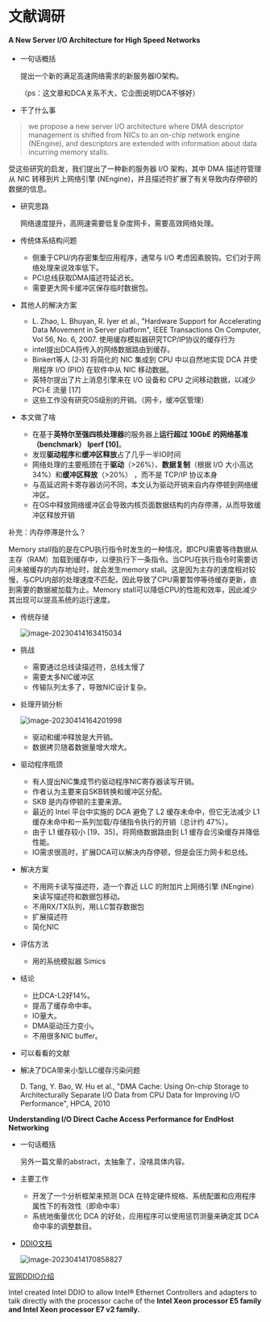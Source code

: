 # 文献调研



#### **A New Server I/O Architecture for High Speed Networks**

- 一句话概括

  提出一个新的满足高速网络需求的新服务器IO架构。

  （ps：这文章和DCA关系不大，它企图说明DCA不够好）

- 干了什么事

> we propose a new server I/O architecture where DMA descriptor management is shifted from NICs to an on-chip network engine (NEngine), and descriptors are extended with information about data incurring memory stalls. 

受这些研究的启发，我们提出了一种新的服务器 I/O 架构，其中 DMA 描述符管理从 NIC 转移到片上网络引擎 (NEngine)，并且描述符扩展了有关导致内存停顿的数据的信息。

- 研究思路

  网络速度提升，高网速需要低复杂度网卡，需要高效网络处理。

- 传统体系结构问题
  -   侧重于CPU/内存密集型应用程序，通常与 I/O 考虑因素脱钩。它们对于网络处理来说效率低下。
  -   PCI总线获取DMA描述符延迟长。
  - 需要更大网卡缓冲区保存临时数据包。
- 其他人的解决方案
  - L. Zhao, L. Bhuyan, R. Iyer et al., "Hardware Support for Accelerating Data Movement in Server platform", IEEE Transactions On Computer, Vol 56, No. 6, 2007. 使用缓存模拟器研究TCP/IP协议的缓存行为
  - intel提出DCA将传入的网络数据路由到缓存。
  - Binkert等人 [2‑3] 将简化的 NIC 集成到 CPU 中以自然地实现 DCA 并使用程序 I/O (PIO) 在软件中从 NIC 移动数据。
  - 英特尔提出了片上消息引擎来在 I/O 设备和 CPU 之间移动数据，以减少 PCI‑E 流量 [17]
  - 这些工作没有研究OS级别的开销。（网卡，缓冲区管理）
- 本文做了啥
  - 在基于**英特尔至强四核处理器**的服务器上**运行超过 10GbE 的网络基准（benchmark） Iperf [10]**。
  - 发现**驱动程序**和**缓冲区释放**占了几乎一半IO时间
  - 网络处理的主要瓶颈在于**驱动**（>26%）、**数据复制**（根据 I/O 大小高达 34%）和**缓冲区释放**（>20%） ，而不是 TCP/IP 协议本身
  - 与高延迟网卡寄存器访问不同，本文认为驱动开销来自内存停顿到网络缓冲区。
  - 在OS中释放网络缓冲区会导致内核页面数据结构的内存停滞，从而导致缓冲区释放开销

补充：内存停滞是什么？

Memory stall指的是在CPU执行指令时发生的一种情况，即CPU需要等待数据从主存（RAM）加载到缓存中，以便执行下一条指令。当CPU在执行指令时需要访问未被缓存的内存地址时，就会发生memory stall。这是因为主存的速度相对较慢，与CPU内部的处理速度不匹配，因此导致了CPU需要暂停等待缓存更新，直到需要的数据被加载为止。Memory stall可以降低CPU的性能和效率，因此减少其出现可以提高系统的运行速度。

- 传统存储

  ![image-20230414163415034](C:\Users\promise\AppData\Roaming\Typora\typora-user-images\image-20230414163415034.png)

- 挑战

  - 需要通过总线读描述符，总线太慢了
  - 需要太多NIC缓冲区
  - 传输队列太多了，导致NIC设计复杂。

- 处理开销分析

  ![image-20230414164201998](C:\Users\promise\AppData\Roaming\Typora\typora-user-images\image-20230414164201998.png)

  - 驱动和缓冲释放是大开销。
  - 数据拷贝随着数据量增大增大。

- 驱动程序瓶颈

  - 有人提出NIC集成节约驱动程序NIC寄存器读写开销。
  - 作者认为主要来自SKB转换和缓冲区分配。
  -  SKB 是内存停顿的主要来源。
  - 最近的 Intel 平台中实施的 DCA 避免了 L2 缓存未命中，但它无法减少 L1 缓存未命中和一系列加载/存储指令执行的开销（总计约 47%）。
  - 由于 L1 缓存较小 [19、35]，将网络数据路由到 L1 缓存会污染缓存并降低性能。
  - IO需求很高时，扩展DCA可以解决内存停顿，但是会压力网卡和总线。

- 解决方案

  - 不用网卡读写描述符，造一个靠近 LLC 的附加片上网络引擎 (NEngine）来读写描述符和数据包移动。
  - 不用RX/TX队列，用LLC暂存数据包
  - 扩展描述符
  - 简化NIC

- 评估方法

  - 用的系统模拟器 Simics

- 结论

  - 比DCA-L2好14%。
  - 提高了缓存命中率。
  - IO量大。
  - DMA驱动压力变小。
  - 不用很多NIC buffer。

-  可以看看的文献

  - 解决了DCA带来小型LLC缓存污染问题

    D. Tang, Y. Bao, W. Hu et al., "DMA Cache: Using On-chip Storage to Architecturally Separate I/O Data from CPU Data for Improving I/O Performance", HPCA, 2010

    

**Understanding I/O Direct Cache Access Performance for EndHost Networking**

- 一句话概括

  另外一篇文章的abstract，太抽象了，没啥具体内容。

- 主要工作

  - 开发了⼀个分析框架来预测 DCA 在特定硬件规格、系统配置和应用程序属性下的有效性（即命中率）
  - 系统地衡量优化 DCA 的好处，应用程序可以使用惩罚测量来确定其 DCA 命中率的调整数目。

- [DDIO文档](https://web.archive.org/web/20210225132434/https://www.intel.com/content/dam/www/public/us/en/documents/technology-briefs/data-direct-i-o-technology-brief.pdf)

  ![image-20230414170858827](C:\Users\promise\AppData\Roaming\Typora\typora-user-images\image-20230414170858827.png)

[官网DDIO介绍](https://www.intel.com/content/www/us/en/io/data-direct-i-o-technology.html#:~:text=Intel%20DDIO%20makes%20the%20processor,latency%2C%20and%20reduced%20power%20consumption)

Intel created Intel DDIO to allow Intel® Ethernet Controllers and adapters to talk directly with the processor cache of the **Intel Xeon processor E5 family and Intel Xeon processor E7 v2 family.**